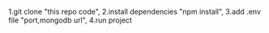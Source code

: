 1.git clone "this repo code",
2.install dependencies "npm install",
3.add .env file "port,mongodb url",
4.run project
